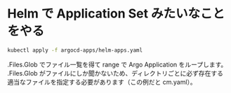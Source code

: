 # Helm で Application Set みたいなことをやる

```sh
kubectl apply -f argocd-apps/helm-apps.yaml
```

.Files.Glob でファイル一覧を得て range で Argo Application をループします。
.Files.Glob がファイルにしか聞かないため、ディレクトリごとに必ず存在する
適当なファイルを指定する必要があります（この例だと cm.yaml）。
